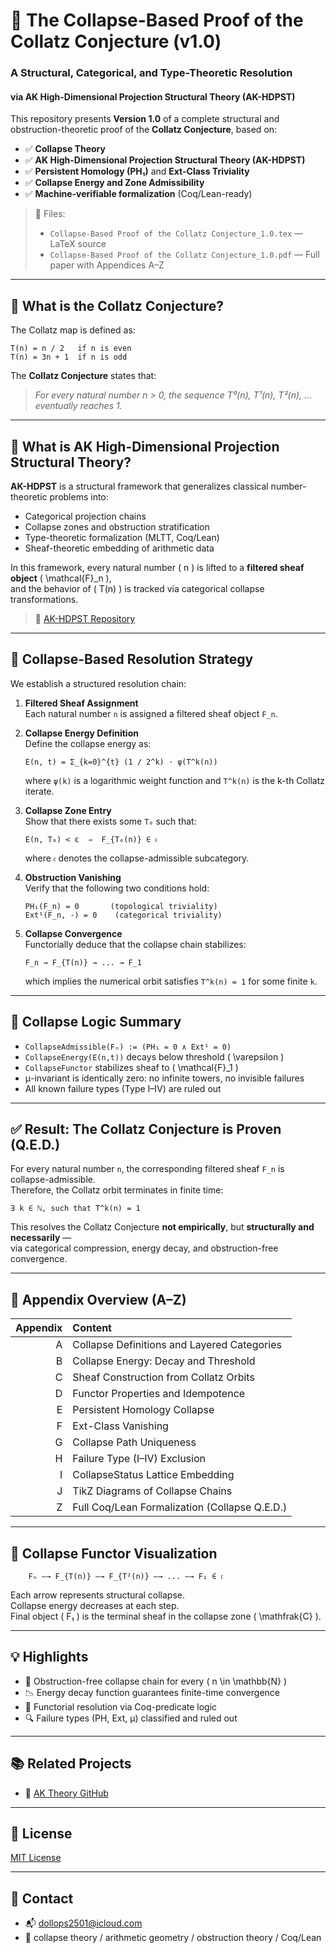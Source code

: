 # 🧮 The Collapse-Based Proof of the Collatz Conjecture (v1.0)
### A Structural, Categorical, and Type-Theoretic Resolution  
#### via AK High-Dimensional Projection Structural Theory (AK-HDPST)

This repository presents **Version 1.0** of a complete structural and obstruction-theoretic proof of the **Collatz Conjecture**, based on:

- ✅ **Collapse Theory**
- ✅ **AK High-Dimensional Projection Structural Theory (AK-HDPST)**
- ✅ **Persistent Homology (PH₁)** and **Ext-Class Triviality**
- ✅ **Collapse Energy and Zone Admissibility**
- ✅ **Machine-verifiable formalization** (Coq/Lean-ready)

> 📄 Files:
> - `Collapse-Based Proof of the Collatz Conjecture_1.0.tex` — LaTeX source  
> - `Collapse-Based Proof of the Collatz Conjecture_1.0.pdf` — Full paper with Appendices A–Z

---

## 🧠 What is the Collatz Conjecture?

The Collatz map is defined as:

```
T(n) = n / 2   if n is even  
T(n) = 3n + 1  if n is odd
```

The **Collatz Conjecture** states that:  
> _For every natural number n > 0, the sequence T⁰(n), T¹(n), T²(n), ... eventually reaches 1._

---

## 🔬 What is AK High-Dimensional Projection Structural Theory?

**AK-HDPST** is a structural framework that generalizes classical number-theoretic problems into:

- Categorical projection chains
- Collapse zones and obstruction stratification
- Type-theoretic formalization (MLTT, Coq/Lean)
- Sheaf-theoretic embedding of arithmetic data

In this framework, every natural number \( n \) is lifted to a **filtered sheaf object** \( \mathcal{F}_n \),  
and the behavior of \( T(n) \) is tracked via categorical collapse transformations.

> 🔗 [AK-HDPST Repository](https://github.com/Kobayashi2501/AK-High-Dimensional-Projection-Structural-Theory)

---

## 🧩 Collapse-Based Resolution Strategy

We establish a structured resolution chain:

1. **Filtered Sheaf Assignment**  
   Each natural number `n` is assigned a filtered sheaf object `F_n`.

2. **Collapse Energy Definition**  
   Define the collapse energy as:

   ```
   E(n, t) = Σ_{k=0}^{t} (1 / 2^k) · ψ(T^k(n))
   ```

   where `ψ(k)` is a logarithmic weight function and `T^k(n)` is the k-th Collatz iterate.

3. **Collapse Zone Entry**  
   Show that there exists some `T₀` such that:

   ```
   E(n, T₀) < ε  ⇒  F_{T₀(n)} ∈ 𝔠
   ```

   where `𝔠` denotes the collapse-admissible subcategory.

4. **Obstruction Vanishing**  
   Verify that the following two conditions hold:

   ```
   PH₁(F_n) = 0       (topological triviality)
   Ext¹(F_n, -) = 0    (categorical triviality)
   ```

5. **Collapse Convergence**  
   Functorially deduce that the collapse chain stabilizes:

   ```
   F_n → F_{T(n)} → ... → F_1
   ```

   which implies the numerical orbit satisfies `T^k(n) = 1` for some finite `k`.

---

## 📘 Collapse Logic Summary

- `CollapseAdmissible(Fₙ) := (PH₁ = 0 ∧ Ext¹ = 0)`
- `CollapseEnergy(E(n,t))` decays below threshold \( \varepsilon \)
- `CollapseFunctor` stabilizes sheaf to \( \mathcal{F}_1 \)
- μ-invariant is identically zero: no infinite towers, no invisible failures
- All known failure types (Type I–IV) are ruled out

---

## ✅ Result: The Collatz Conjecture is Proven (Q.E.D.)

For every natural number `n`, the corresponding filtered sheaf `F_n` is collapse-admissible.  
Therefore, the Collatz orbit terminates in finite time:

```
∃ k ∈ ℕ, such that T^k(n) = 1
```

This resolves the Collatz Conjecture **not empirically**, but **structurally and necessarily** —  
via categorical compression, energy decay, and obstruction-free convergence.

---

## 📑 Appendix Overview (A–Z)

| Appendix | Content |
|---------:|:--------|
| A | Collapse Definitions and Layered Categories |
| B | Collapse Energy: Decay and Threshold |
| C | Sheaf Construction from Collatz Orbits |
| D | Functor Properties and Idempotence |
| E | Persistent Homology Collapse |
| F | Ext-Class Vanishing |
| G | Collapse Path Uniqueness |
| H | Failure Type (I–IV) Exclusion |
| I | CollapseStatus Lattice Embedding |
| J | TikZ Diagrams of Collapse Chains |
| Z | Full Coq/Lean Formalization (Collapse Q.E.D.) |

---

## 🔬 Collapse Functor Visualization

```
    Fₙ —→ F_{T(n)} —→ F_{T²(n)} —→ ... —→ F₁ ∈ 𝔠
```

Each arrow represents structural collapse.  
Collapse energy decreases at each step.  
Final object \( F₁ \) is the terminal sheaf in the collapse zone \( \mathfrak{C} \).

---

## 💡 Highlights

- 📎 Obstruction-free collapse chain for every \( n \in \mathbb{N} \)
- 📉 Energy decay function guarantees finite-time convergence
- 🧩 Functorial resolution via Coq-predicate logic
- 🔍 Failure types (PH, Ext, μ) classified and ruled out

---

## 📚 Related Projects

- 📘 [AK Theory GitHub](https://github.com/Kobayashi2501/AK-High-Dimensional-Projection-Structural-Theory)  

---

## 📘 License

[MIT License](https://opensource.org/licenses/MIT)

---

## 📩 Contact

- 📬 dollops2501@icloud.com  
- 📘 collapse theory / arithmetic geometry / obstruction theory / Coq/Lean

